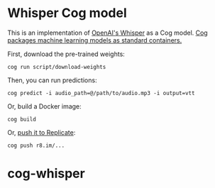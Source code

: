 # Whisper Cog model

This is an implementation of [OpenAI's Whisper](https://openai.com/blog/whisper/) as a Cog model. [Cog packages machine learning models as standard containers.](https://github.com/replicate/cog)

First, download the pre-trained weights:

    cog run script/download-weights

Then, you can run predictions:

    cog predict -i audio_path=@/path/to/audio.mp3 -i output=vtt

Or, build a Docker image:

    cog build

Or, [push it to Replicate](https://replicate.com/docs/guides/push-a-model):

    cog push r8.im/...
# cog-whisper
